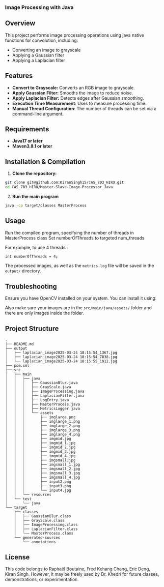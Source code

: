 ### Image Processing with Java 
## Overview
This project performs image processing operations using java native functions for convolution, including:
- Converting an image to grayscale
- Applying a Gaussian filter
- Applying a Laplacian filter

## Features
- **Convert to Grayscale:** Converts an RGB image to grayscale.
- **Apply Gaussian Filter:** Smooths the image to reduce noise.
- **Apply Laplacian Filter:** Detects edges after Gaussian smoothing.
- **Execution Time Measurement:** Uses <chrono> to measure processing time.
- **Manual Thread Configuration:** The number of threads can be set via a command-line argument.

## Requirements
- **Java17 or later**
- **Maven3.8.1 or later**


## Installation & Compilation
1. **Clone the repository:**

```sh
git clone git@github.com:KiranSingh15/CAS_703_HIRO.git
cd CAS_703_HIRO/Master-Slave-Image-Processor_Java 
```

2. **Run the main program**

```sh
java -cp target/classes MasterProcess
```


## Usage
Run the compiled program, specifying the number of threads in MasterProcess class
Set numberOfThreads to targeted num_threads

For example, to use 4 threads :
```sh 
int numberOfThreads = 4;
```

The processed images, as well as the `metrics.log` file will be saved in the `output/` directory.

## Troubleshooting
Ensure you have OpenCV installed on your system. You can install it using:


Also make sure your images are in the `src/main/java/assets/` folder and there are only images inside the folder.

## Project Structure
```
.
├── README.md
├── output
│   ├── laplacian_image2025-03-24 18:15:54_1367.jpg
│   ├── laplacian_image2025-03-24 18:15:54_7838.jpg
│   └── laplacian_image2025-03-24 18:15:55_1912.jpg
├── pom.xml
├── src
│   ├── main
│   │   ├── java
│   │   │   ├── GaussianBlur.java
│   │   │   ├── GrayScale.java
│   │   │   ├── ImageProcessing.java
│   │   │   ├── LaplacianFilter.java
│   │   │   ├── LogEntry.java
│   │   │   ├── MasterProcess.java
│   │   │   ├── MetricsLogger.java
│   │   │   └── assets
│   │   │       ├── imglarge.png
│   │   │       ├── imglarge_1.png
│   │   │       ├── imglarge_2.png
│   │   │       ├── imglarge_3.png
│   │   │       ├── imglarge_4.png
│   │   │       ├── imgmid.jpg
│   │   │       ├── imgmid_1.jpg
│   │   │       ├── imgmid_2.jpg
│   │   │       ├── imgmid_3.jpg
│   │   │       ├── imgmid_4.jpg
│   │   │       ├── imgsmall.jpg
│   │   │       ├── imgsmall_1.jpg
│   │   │       ├── imgsmall_2.jpg
│   │   │       ├── imgsmall_3.jpg
│   │   │       ├── imgsmall_4.jpg
│   │   │       ├── input2.png
│   │   │       ├── input3.png
│   │   │       └── input4.jpg
│   │   └── resources
│   └── test
│       └── java
└── target
    ├── classes
    │   ├── GaussianBlur.class
    │   ├── GrayScale.class
    │   ├── ImageProcessing.class
    │   ├── LaplacianFilter.class
    │   └── MasterProcess.class
    └── generated-sources
        └── annotations
```

## License
This code belongs to Raphaël Boutaine, Fred Kehang Chang, Eric Deng, Kiran Singh. However, it may be freely used by Dr. Khedri for future classes, demonstrations, or experimentation.
